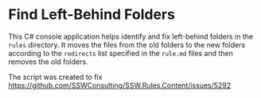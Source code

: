 # Find Left-Behind Folders

This C# console application helps identify and fix left-behind folders in the `rules` directory. 
It moves the files from the old folders to the new folders according to the `redirects` list specified in the `rule.md` files and then removes the old folders.

The script was created to fix https://github.com/SSWConsulting/SSW.Rules.Content/issues/5292